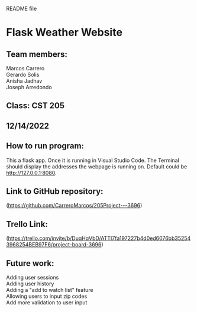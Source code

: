 README file
# Flask Weather Website

## Team members:   
Marcos Carrero   
Gerardo Solis   
Anisha Jadhav  
Joseph Arredondo  

## Class: CST 205

## 12/14/2022

## How to run program:  
This a flask app. Once it is running in Visual Studio Code. The Terminal should display the addresses the webpage is running on. Default could be http://127.0.0.1:8080.

## Link to GitHub repository:
(https://github.com/CarreroMarcos/205Project---3696)

## Trello Link:
(https://trello.com/invite/b/DuqHqVbD/ATTI7fa197227b4d0ed6076bb352543968254BEB97F6/project-board-3696) 

## Future work:  
Adding user sessions  
Adding user history  
Adding a "add to watch list" feature   
Allowing users to input zip codes   
Add more validation to user input  
